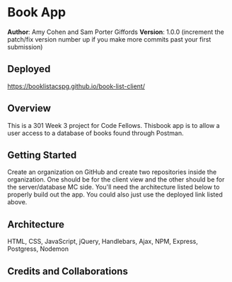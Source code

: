 # Book App

**Author**: Amy Cohen and Sam Porter Giffords
**Version**: 1.0.0 (increment the patch/fix version number up if you make more commits past your first submission)

## Deployed
 https://booklistacspg.github.io/book-list-client/

## Overview
<!-- Provide a high level overview of what this application is and why you are building it, beyond the fact that it's an assignment for a Code Fellows 301 class. (i.e. What's your problem domain?) -->
This is a 301 Week 3 project for Code Fellows.  Thisbook app is to allow a user access to a database of books found through Postman.

## Getting Started
<!-- What are the steps that a user must take in order to build this app on their own machine and get it running? -->
Create an organization on GitHub and create two repositories inside the organization. One should be for the client view and the other should be for the server/database MC side.  You'll need the architecture listed below to properly build out the app.  You could also just use the deployed link listed above.

## Architecture
<!-- Provide a detailed description of the application design. What technologies (languages, libraries, etc) you're using, and any other relevant design information. -->
HTML, CSS, JavaScript, jQuery, Handlebars, Ajax, NPM, Express, Postgress, Nodemon

<!-- ## Change Log
Use this are to document the iterative changes made to your application as each feature is successfully implemented. Use time stamps. Here's an examples:

01-01-2001 4:59pm - Application now has a fully-functional express server, with GET and POST routes for the book resource. -->

## Credits and Collaborations
<!-- Give credit (and a link) to other people or resources that helped you build this application. -->